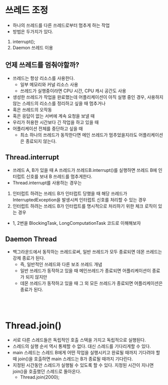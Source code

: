 # 쓰레드 조정
- 하나의 쓰레드를 다른 쓰레드로부터 멈추게 하는 작업
- 방법은 두가지가 있다.

1. interrupt();
2. Daemon 쓰레드 이용


## 언제 쓰레드를 멈춰야할까?
- 쓰레드는 항상 리소스를 사용한다.
  - 일부 메모리와 커널 리소스 사용
  - 쓰레드가 실행중이라면 CPU 시간, CPU 캐시 공간도 사용
- 생성한 쓰레드가 작업을 완료했는데 어플리케이션이 아직 실행 중인 경우, 사용하지 않는 스레드의 리소스를 정리하고 싶을 때 멈추거나
- 혹은 쓰레드의 오작동
- 혹은 응답이 없는 서버에 계속 요청을 보낼 때
- 우리가 허용한 시간보다 긴 작업을 하고 있을 때
- 어플리케이션 전체를 중단하고 싶을 때
  - 최소 하나의 쓰레드가 동작한다면 메인 쓰레드가 멈추었을지라도 어플리케이션은 종료되지 않는다.

## Thread.interrupt
- 쓰레드 A, B가 있을 때 A 쓰레드가 쓰레드B.interrupt()를 실행하면 쓰레드 B에 인터럽트 신호를 보내 B 쓰레드를 멈추게한다.
- Thread.interrupt를 사용하는 경우는
1. 인터럽트 하려는 쓰레드 B가 인터럽트 당했을 때 해당 쓰레드가 InterruptedException을 발생시켜 인터럽트 신호를 처리할 수 있는 경우
2. 인터럽트 하려는 쓰레드 B가 인터럽트를 명시적으로 처리하기 위한 체크 로직이 있는 경우
- 1, 2번을 BlockingTask, LongComputationTask 코드로 이해해보자

## Daemon Thread
- 백그라운드에서 동작하는 쓰레드로써, 일반 쓰레드가 모두 종료되면 데몬 쓰레드는 강제 종료가 된다.
  - 즉, 일반적인 쓰레드와 다른 보조 쓰레드 개념
  - 일반 쓰레드가 동작하고 있을 때 메인쓰레드가 종료되면 어플리케이션이 종료가 되지 않지만
  - 데몬 쓰레드가 동작하고 있을 때 그 외 모든 쓰레드가 종료되면 어플리케이션은 종료가 된다.

<br>
<br>

# Thread.join()
- 서로 다른 스레드들은 독립적인 호출 스택을 가지고 독립적으로 실행된다.
- 스레드의 실행 순서 역시 통제할 수 없다. 대신 스레드를 기다리게할 수 있다.
- main 스레드는 스레드 B에게 어떤 작업을 실행시키고 완료될 때까지 기다려야 할 때 join()을 호출하면 main 스레드는 B가 종료될 때까지 기다린다.
- 지정된 시간동안 스레드가 실행될 수 있도록 할 수 있다. 지정된 시간이 지나면 join()을 호출했던 스레드로 돌아온다.
  - Thread.join(2000);



